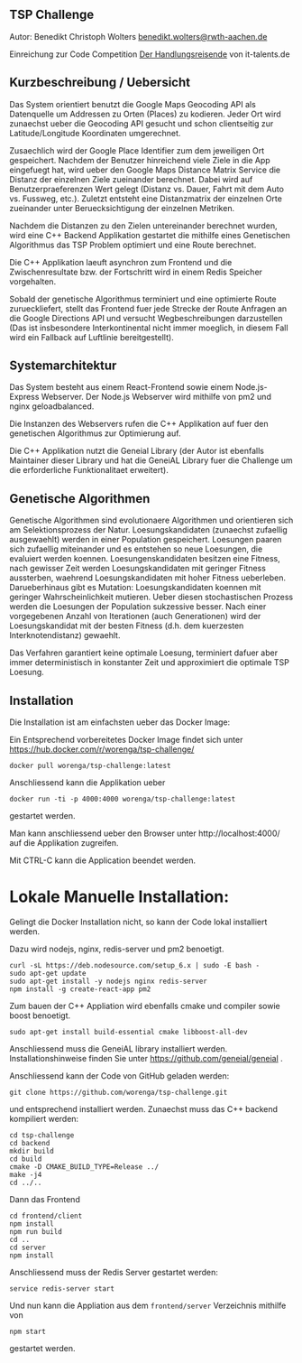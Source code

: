 ## TSP Challenge

Autor: Benedikt Christoph Wolters <benedikt.wolters@rwth-aachen.de>

Einreichung zur Code Competition [Der Handlungsreisende](https://www.it-talents.de/foerderung/code-competition/code-competition-02-2017) von it-talents.de

## Kurzbeschreibung / Uebersicht

Das System orientiert benutzt die Google Maps Geocoding API als Datenquelle um Addressen zu Orten (Places) zu kodieren.
Jeder Ort wird zunaechst ueber die Geocoding API gesucht und schon clientseitig zur Latitude/Longitude Koordinaten umgerechnet.

Zusaechlich wird der Google Place Identifier zum dem jeweiligen Ort gespeichert.
Nachdem der Benutzer hinreichend viele Ziele in die App eingefuegt hat, wird ueber den Google Maps Distance Matrix Service die Distanz der einzelnen Ziele zueinander berechnet.
Dabei wird auf Benutzerpraeferenzen Wert gelegt (Distanz vs. Dauer, Fahrt mit dem Auto vs. Fussweg, etc.).
Zuletzt entsteht eine Distanzmatrix der einzelnen Orte zueinander unter Beruecksichtigung der einzelnen Metriken.

Nachdem die Distanzen zu den Zielen untereinander berechnet wurden, wird eine C++ Backend Applikation gestartet die mithilfe eines Genetischen Algorithmus
das TSP Problem optimiert und eine Route berechnet.

Die C++ Applikation laeuft asynchron zum Frontend und die Zwischenresultate bzw. der Fortschritt wird in einem Redis Speicher vorgehalten.

Sobald der genetische Algorithmus terminiert und eine optimierte Route zurueckliefert, stellt das Frontend fuer jede Strecke der Route Anfragen an die Google Directions API und versucht Wegbeschreibungen darzustellen (Das ist insbesondere Interkontinental nicht immer moeglich, in diesem Fall wird ein Fallback auf Luftlinie bereitgestellt).

## Systemarchitektur

Das System besteht aus einem React-Frontend sowie einem Node.js-Express Webserver.
Der Node.js Webserver wird mithilfe von pm2 und nginx geloadbalanced.

Die Instanzen des Webservers rufen die C++ Applikation auf fuer den genetischen Algorithmus zur Optimierung auf.

Die C++ Applikation nutzt die Geneial Library (der Autor ist ebenfalls Maintainer dieser Library und hat die GeneiAL Library fuer die Challenge um die erforderliche Funktionalitaet erweitert).

## Genetische Algorithmen

Genetische Algorithmen sind evolutionaere Algorithmen und orientieren sich am Selektionsprozess der Natur.
Loesungskandidaten (zunaechst zufaellig ausgewaehlt) werden in einer Population gespeichert.
Loesungen paaren sich zufaellig miteinander und es entstehen so neue Loesungen, die evaluiert werden koennen.
Loesungenskandidaten besitzen eine Fitness, nach gewisser Zeit werden Loesungskandidaten mit geringer Fitness aussterben, waehrend Loesungskandidaten mit hoher Fitness ueberleben.
Darueberhinaus gibt es Mutation: Loesungskandidaten koennen mit geringer Wahrscheinlichkeit mutieren.
Ueber diesen stochastischen Prozess werden die Loesungen der Population sukzessive besser. Nach einer vorgegebenen Anzahl von Iterationen (auch Generationen) wird der Loesungskandidat mit der besten Fitness (d.h. dem kuerzesten Interknotendistanz) gewaehlt.

Das Verfahren garantiert keine optimale Loesung, terminiert dafuer aber immer deterministisch in konstanter Zeit und approximiert die optimale TSP Loesung.

## Installation

Die Installation ist am einfachsten ueber das Docker Image:

Ein Entsprechend vorbereitetes Docker Image findet sich unter https://hub.docker.com/r/worenga/tsp-challenge/

```
docker pull worenga/tsp-challenge:latest
```

Anschliessend kann die Applikation ueber
```
docker run -ti -p 4000:4000 worenga/tsp-challenge:latest
```

gestartet werden.

Man kann anschliessend ueber den Browser unter http://localhost:4000/ auf die Applikation zugreifen.

Mit CTRL-C kann die Application beendet werden.

# Lokale Manuelle Installation:

Gelingt die Docker Installation nicht, so kann der Code lokal installiert werden.

Dazu wird nodejs, nginx, redis-server und pm2 benoetigt.

```
curl -sL https://deb.nodesource.com/setup_6.x | sudo -E bash -
sudo apt-get update
sudo apt-get install -y nodejs nginx redis-server
npm install -g create-react-app pm2
```

Zum bauen der C++ Appliation wird ebenfalls cmake und compiler sowie boost benoetigt.
```
sudo apt-get install build-essential cmake libboost-all-dev
```
Anschliessend muss die GeneiAL library installiert werden.
Installationshinweise finden Sie unter https://github.com/geneial/geneial .


Anschliessend kann der Code von GitHub geladen werden:
```
git clone https://github.com/worenga/tsp-challenge.git
```
und entsprechend installiert werden. Zunaechst muss das C++ backend kompiliert werden:
```
cd tsp-challenge
cd backend
mkdir build
cd build
cmake -D CMAKE_BUILD_TYPE=Release ../
make -j4
cd ../..
```
Dann das Frontend
```
cd frontend/client
npm install
npm run build
cd ..
cd server
npm install
```
Anschliessend muss der Redis Server gestartet werden:
```
service redis-server start
```
Und nun kann die Appliation aus dem `frontend/server` Verzeichnis mithilfe von
```
npm start
```
gestartet werden.
